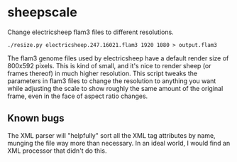 # sheepscale
Change electricsheep flam3 files to different resolutions.

    ./resize.py electricsheep.247.16021.flam3 1920 1080 > output.flam3

The flam3 genome files used by electricsheep have a default render size of 800x592 pixels. This is kind of small, and it's nice to render sheep (or frames thereof) in much higher resolution. This script tweaks the parameters in flam3 files to change the resolution to anything you want while adjusting the scale to show roughly the same amount of the original frame, even in the face of aspect ratio changes.

## Known bugs

The XML parser will "helpfully" sort all the XML tag attributes by name, munging the file way more than necessary. In an ideal world, I would find an XML processor that didn't do this.
